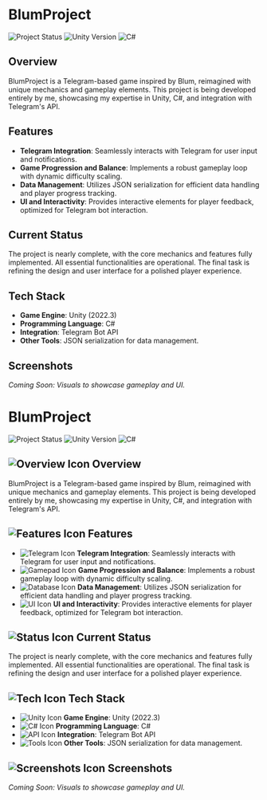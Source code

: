 # BlumProject

![Project Status](https://img.shields.io/badge/status-in%20development-orange)
![Unity Version](https://img.shields.io/badge/unity-2022.3-blue)
![C#](https://img.shields.io/badge/language-C%23-green)

## Overview
BlumProject is a Telegram-based game inspired by Blum, reimagined with unique mechanics and gameplay elements. This project is being developed entirely by me, showcasing my expertise in Unity, C#, and integration with Telegram's API.

## Features
- **Telegram Integration**: Seamlessly interacts with Telegram for user input and notifications.
- **Game Progression and Balance**: Implements a robust gameplay loop with dynamic difficulty scaling.
- **Data Management**: Utilizes JSON serialization for efficient data handling and player progress tracking.
- **UI and Interactivity**: Provides interactive elements for player feedback, optimized for Telegram bot interaction.

## Current Status
The project is nearly complete, with the core mechanics and features fully implemented. All essential functionalities are operational. The final task is refining the design and user interface for a polished player experience.

## Tech Stack
- **Game Engine**: Unity (2022.3)
- **Programming Language**: C#
- **Integration**: Telegram Bot API
- **Other Tools**: JSON serialization for data management.

## Screenshots
*Coming Soon: Visuals to showcase gameplay and UI.*

# BlumProject

![Project Status](https://img.shields.io/badge/status-in%20development-orange)
![Unity Version](https://img.shields.io/badge/unity-2022.3-blue)
![C#](https://img.shields.io/badge/language-C%23-green)

## ![Overview Icon](https://img.shields.io/badge/icon-Overview-lightblue) Overview
BlumProject is a Telegram-based game inspired by Blum, reimagined with unique mechanics and gameplay elements. This project is being developed entirely by me, showcasing my expertise in Unity, C#, and integration with Telegram's API.

## ![Features Icon](https://img.shields.io/badge/icon-Features-yellowgreen) Features
- ![Telegram Icon](https://img.shields.io/badge/icon-Telegram-blue) **Telegram Integration**: Seamlessly interacts with Telegram for user input and notifications.
- ![Gamepad Icon](https://img.shields.io/badge/icon-Gameplay-yellow) **Game Progression and Balance**: Implements a robust gameplay loop with dynamic difficulty scaling.
- ![Database Icon](https://img.shields.io/badge/icon-Data-green) **Data Management**: Utilizes JSON serialization for efficient data handling and player progress tracking.
- ![UI Icon](https://img.shields.io/badge/icon-UI-purple) **UI and Interactivity**: Provides interactive elements for player feedback, optimized for Telegram bot interaction.

## ![Status Icon](https://img.shields.io/badge/icon-Status-orange) Current Status
The project is nearly complete, with the core mechanics and features fully implemented. All essential functionalities are operational. The final task is refining the design and user interface for a polished player experience.

## ![Tech Icon](https://img.shields.io/badge/icon-Tech%20Stack-green) Tech Stack
- ![Unity Icon](https://img.shields.io/badge/icon-Unity-blue) **Game Engine**: Unity (2022.3)
- ![C# Icon](https://img.shields.io/badge/icon-C%23-green) **Programming Language**: C#
- ![API Icon](https://img.shields.io/badge/icon-API-orange) **Integration**: Telegram Bot API
- ![Tools Icon](https://img.shields.io/badge/icon-Tools-yellowgreen) **Other Tools**: JSON serialization for data management.

## ![Screenshots Icon](https://img.shields.io/badge/icon-Screenshots-lightgrey) Screenshots
*Coming Soon: Visuals to showcase gameplay and UI.*

